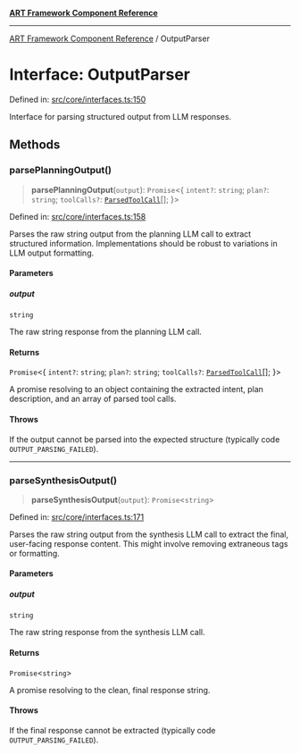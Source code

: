 [**ART Framework Component Reference**](../README.md)

***

[ART Framework Component Reference](../README.md) / OutputParser

# Interface: OutputParser

Defined in: [src/core/interfaces.ts:150](https://github.com/hashangit/ART/blob/fe46dfaaacd3f198d9540925c3184fcab0f9c813/src/core/interfaces.ts#L150)

Interface for parsing structured output from LLM responses.

## Methods

### parsePlanningOutput()

> **parsePlanningOutput**(`output`): `Promise`\<\{ `intent?`: `string`; `plan?`: `string`; `toolCalls?`: [`ParsedToolCall`](ParsedToolCall.md)[]; \}\>

Defined in: [src/core/interfaces.ts:158](https://github.com/hashangit/ART/blob/fe46dfaaacd3f198d9540925c3184fcab0f9c813/src/core/interfaces.ts#L158)

Parses the raw string output from the planning LLM call to extract structured information.
Implementations should be robust to variations in LLM output formatting.

#### Parameters

##### output

`string`

The raw string response from the planning LLM call.

#### Returns

`Promise`\<\{ `intent?`: `string`; `plan?`: `string`; `toolCalls?`: [`ParsedToolCall`](ParsedToolCall.md)[]; \}\>

A promise resolving to an object containing the extracted intent, plan description, and an array of parsed tool calls.

#### Throws

If the output cannot be parsed into the expected structure (typically code `OUTPUT_PARSING_FAILED`).

***

### parseSynthesisOutput()

> **parseSynthesisOutput**(`output`): `Promise`\<`string`\>

Defined in: [src/core/interfaces.ts:171](https://github.com/hashangit/ART/blob/fe46dfaaacd3f198d9540925c3184fcab0f9c813/src/core/interfaces.ts#L171)

Parses the raw string output from the synthesis LLM call to extract the final, user-facing response content.
This might involve removing extraneous tags or formatting.

#### Parameters

##### output

`string`

The raw string response from the synthesis LLM call.

#### Returns

`Promise`\<`string`\>

A promise resolving to the clean, final response string.

#### Throws

If the final response cannot be extracted (typically code `OUTPUT_PARSING_FAILED`).
